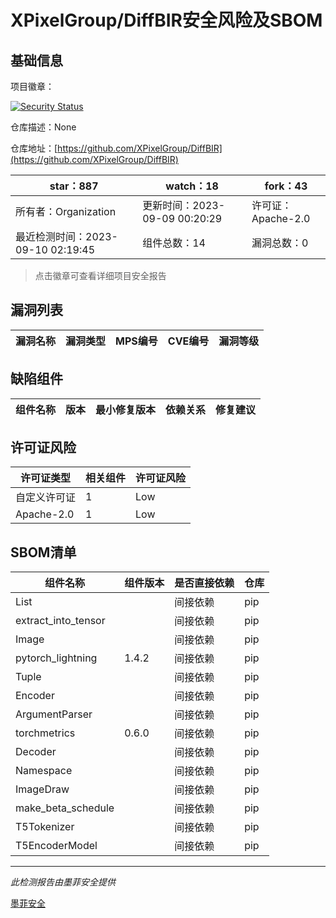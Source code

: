# XPixelGroup/DiffBIR安全风险及SBOM

## 基础信息

项目徽章：

[![Security Status](https://www.murphysec.com/platform3/v31/badge/1700574200262868992.svg)](https://www.murphysec.com/console/report/1700211935160352768/1700574200262868992)

仓库描述：None

仓库地址：[https://github.com/XPixelGroup/DiffBIR](https://github.com/XPixelGroup/DiffBIR)

| star：887 | watch：18 | fork：43 |
| ----------- | -------------- | ------------ |
| 所有者：Organization | 更新时间：2023-09-09 00:20:29 | 许可证：Apache-2.0 |
| 最近检测时间：2023-09-10 02:19:45 | 组件总数：14 | 漏洞总数：0 |

> 点击徽章可查看详细项目安全报告



## 漏洞列表

| 漏洞名称 | 漏洞类型 | MPS编号 | CVE编号 | 漏洞等级 |
| ------- | ------ | ------- | ------ | ----- |





## 缺陷组件

| 组件名称 | 版本 | 最小修复版本 | 依赖关系 | 修复建议 |
| -------- | ---- | ------------ | -------- | -------- |





## 许可证风险

| 许可证类型 | 相关组件 | 许可证风险 |
| ---------- | -------- | ---------- |
|自定义许可证|1|Low|
|Apache-2.0|1|Low|




## SBOM清单

| 组件名称 | 组件版本 | 是否直接依赖 | 仓库 |
| -------- | -------- | ------------ | ---- |
|List||间接依赖|pip|
|extract_into_tensor||间接依赖|pip|
|Image||间接依赖|pip|
|pytorch_lightning|1.4.2|间接依赖|pip|
|Tuple||间接依赖|pip|
|Encoder||间接依赖|pip|
|ArgumentParser||间接依赖|pip|
|torchmetrics|0.6.0|间接依赖|pip|
|Decoder||间接依赖|pip|
|Namespace||间接依赖|pip|
|ImageDraw||间接依赖|pip|
|make_beta_schedule||间接依赖|pip|
|T5Tokenizer||间接依赖|pip|
|T5EncoderModel||间接依赖|pip|


------

*此检测报告由墨菲安全提供*

[墨菲安全](www.murphysec.com)